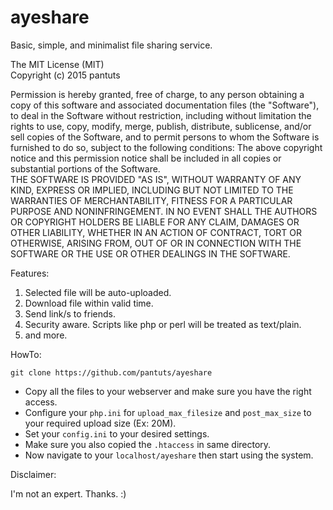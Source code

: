 # ayeshare
Basic, simple, and minimalist file sharing service.

The MIT License (MIT)  
Copyright (c) 2015 pantuts

Permission is hereby granted, free of charge, to any person obtaining a copy
of this software and associated documentation files (the "Software"), to deal
in the Software without restriction, including without limitation the rights
to use, copy, modify, merge, publish, distribute, sublicense, and/or sell
copies of the Software, and to permit persons to whom the Software is
furnished to do so, subject to the following conditions:
The above copyright notice and this permission notice shall be included in all
copies or substantial portions of the Software.  
THE SOFTWARE IS PROVIDED "AS IS", WITHOUT WARRANTY OF ANY KIND, EXPRESS OR
IMPLIED, INCLUDING BUT NOT LIMITED TO THE WARRANTIES OF MERCHANTABILITY,
FITNESS FOR A PARTICULAR PURPOSE AND NONINFRINGEMENT. IN NO EVENT SHALL THE
AUTHORS OR COPYRIGHT HOLDERS BE LIABLE FOR ANY CLAIM, DAMAGES OR OTHER
LIABILITY, WHETHER IN AN ACTION OF CONTRACT, TORT OR OTHERWISE, ARISING FROM,
OUT OF OR IN CONNECTION WITH THE SOFTWARE OR THE USE OR OTHER DEALINGS IN THE
SOFTWARE.  

Features:  

1. Selected file will be auto-uploaded.  
2. Download file within valid time.  
3. Send link/s to friends.  
4. Security aware. Scripts like php or perl will be treated as text/plain.  
5. and more.  

HowTo:  

`git clone https://github.com/pantuts/ayeshare`  
* Copy all the files to your webserver and make sure you have the right access.  
* Configure your `php.ini` for `upload_max_filesize` and `post_max_size` to your required upload size (Ex: 20M).  
* Set your `config.ini` to your desired settings.
* Make sure you also copied the `.htaccess` in same directory.
* Now navigate to your `localhost/ayeshare` then start using the system.  

Disclaimer:  

I'm not an expert. Thanks. :)
